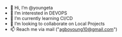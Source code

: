 - 👋 Hi, I’m @youngeta
- 👀 I’m interested in DEVOPS 
- 🌱 I’m currently learning CI/CD
- 💞️ I’m looking to collaborate on Local Projects
- 📫 Reach me via mail ("agboyoung10@gmail.com")

<!---
youngeta/youngeta is a ✨ special ✨ repository because its `README.md` (this file) appears on your GitHub profile.
You can click the Preview link to take a look at your changes.
--->
